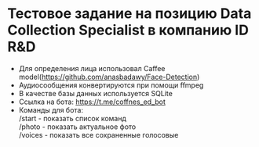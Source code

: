 # Тестовое задание на позицию Data Collection Specialist в компанию ID R&D
* Для определения лица использовал Caffee model(https://github.com/anasbadawy/Face-Detection)
* Аудиосообщения конвертируются при помощи ffmpeg
* В качестве базы данных используется SQLite
* Ссылка на бота: https://t.me/coffnes_ed_bot
* Команды для бота:
  </br>/start - показать список команд
  </br>/photo - показать актуальное фото
  </br>/voices - показать все сохраненные голосовые